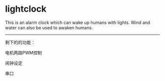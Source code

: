 # lightclock
This is an alarm clock which can wake up humans with lights. Wind and water can also be used to awaken humans.

----

剩下的的功能：

电机两路PWM控制

闹钟设定


串口

